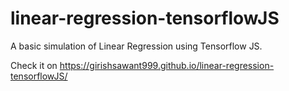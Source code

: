 # linear-regression-tensorflowJS
A basic simulation of Linear Regression using Tensorflow JS.

Check it on https://girishsawant999.github.io/linear-regression-tensorflowJS/

